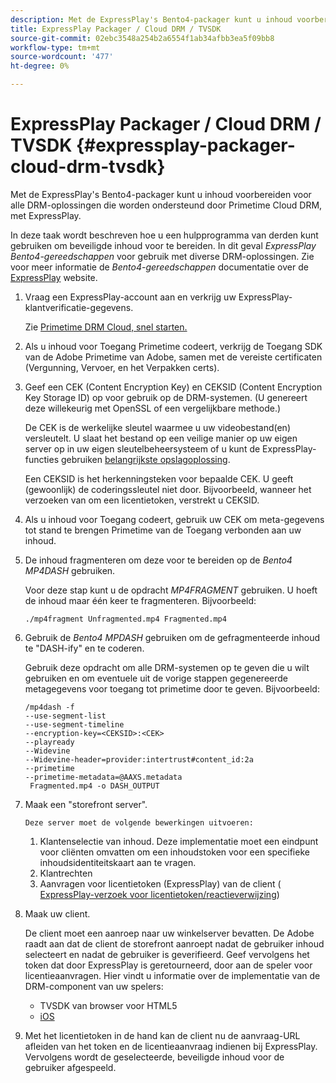 ```yaml
---
description: Met de ExpressPlay's Bento4-packager kunt u inhoud voorbereiden voor alle DRM-oplossingen die worden ondersteund door Primetime Cloud DRM, met ExpressPlay.
title: ExpressPlay Packager / Cloud DRM / TVSDK
source-git-commit: 02ebc3548a254b2a6554f1ab34afbb3ea5f09bb8
workflow-type: tm+mt
source-wordcount: '477'
ht-degree: 0%

---
```


# ExpressPlay Packager / Cloud DRM / TVSDK {#expressplay-packager-cloud-drm-tvsdk}

Met de ExpressPlay&#39;s Bento4-packager kunt u inhoud voorbereiden voor alle DRM-oplossingen die worden ondersteund door Primetime Cloud DRM, met ExpressPlay.

In deze taak wordt beschreven hoe u een hulpprogramma van derden kunt gebruiken om beveiligde inhoud voor te bereiden. In dit geval *ExpressPlay Bento4-gereedschappen* voor gebruik met diverse DRM-oplossingen. Zie voor meer informatie de *Bento4-gereedschappen* documentatie over de [ExpressPlay](https://www.expressplay.com/developer/) website.
1. Vraag een ExpressPlay-account aan en verkrijg uw ExpressPlay-klantverificatie-gegevens.

   Zie [Primetime DRM Cloud, snel starten.](../../quick-start/quick-overview.md)
1. Als u inhoud voor Toegang Primetime codeert, verkrijg de Toegang SDK van de Adobe Primetime van Adobe, samen met de vereiste certificaten (Vergunning, Vervoer, en het Verpakken certs).
1. Geef een CEK (Content Encryption Key) en CEKSID (Content Encryption Key Storage ID) op voor gebruik op de DRM-systemen. (U genereert deze willekeurig met OpenSSL of een vergelijkbare methode.)

   De CEK is de werkelijke sleutel waarmee u uw videobestand(en) versleutelt. U slaat het bestand op een veilige manier op uw eigen server op in uw eigen sleutelbeheersysteem of u kunt de ExpressPlay-functies gebruiken [belangrijkste opslagoplossing](https://www.expressplay.com/developer/key-storage/).

   Een CEKSID is het herkenningsteken voor bepaalde CEK. U geeft (gewoonlijk) de coderingssleutel niet door. Bijvoorbeeld, wanneer het verzoeken van om een licentietoken, verstrekt u CEKSID.

1. Als u inhoud voor Toegang codeert, gebruik uw CEK om meta-gegevens tot stand te brengen Primetime van de Toegang verbonden aan uw inhoud.

1. De inhoud fragmenteren om deze voor te bereiden op de *Bento4 MP4DASH* gebruiken.

   Voor deze stap kunt u de opdracht *MP4FRAGMENT* gebruiken. U hoeft de inhoud maar één keer te fragmenteren. Bijvoorbeeld:

   ```
   ./mp4fragment Unfragmented.mp4 Fragmented.mp4
   ```

1. Gebruik de *Bento4 MPDASH* gebruiken om de gefragmenteerde inhoud te &quot;DASH-ify&quot; en te coderen.

   Gebruik deze opdracht om alle DRM-systemen op te geven die u wilt gebruiken en om eventuele uit de vorige stappen gegenereerde metagegevens voor toegang tot primetime door te geven. Bijvoorbeeld:

   ```
   /mp4dash -f  
   --use-segment-list  
   --use-segment-timeline  
   --encryption-key=<CEKSID>:<CEK>  
   --playready  
   --Widevine  
   --Widevine-header=provider:intertrust#content_id:2a  
   --primetime  
   --primetime-metadata=@AAXS.metadata 
    Fragmented.mp4 -o DASH_OUTPUT
   ```

1. Maak een &quot;storefront server&quot;.

       Deze server moet de volgende bewerkingen uitvoeren:
   
   1. Klantenselectie van inhoud. Deze implementatie moet een eindpunt voor cliënten omvatten om een inhoudstoken voor een specifieke inhoudsidentiteitskaart aan te vragen.
   1. Klantrechten
   1. Aanvragen voor licentietoken (ExpressPlay) van de client ( [ExpressPlay-verzoek voor licentietoken/reactieverwijzing](../../license-token-req-resp-ref/license-req-resp-overview.md))

1. Maak uw client.

   De client moet een aanroep naar uw winkelserver bevatten. De Adobe raadt aan dat de client de storefront aanroept nadat de gebruiker inhoud selecteert en nadat de gebruiker is geverifieerd. Geef vervolgens het token dat door ExpressPlay is geretourneerd, door aan de speler voor licentieaanvragen. Hier vindt u informatie over de implementatie van de DRM-component van uw spelers:

   * TVSDK van browser voor HTML5
   * [iOS](../../../../programming/tvsdk-3x-ios-prog/ios-3x-drm-content-security/ios-3x-apple-fairplay-tvsdk.md)

1. Met het licentietoken in de hand kan de client nu de aanvraag-URL afleiden van het token en de licentieaanvraag indienen bij ExpressPlay. Vervolgens wordt de geselecteerde, beveiligde inhoud voor de gebruiker afgespeeld.
